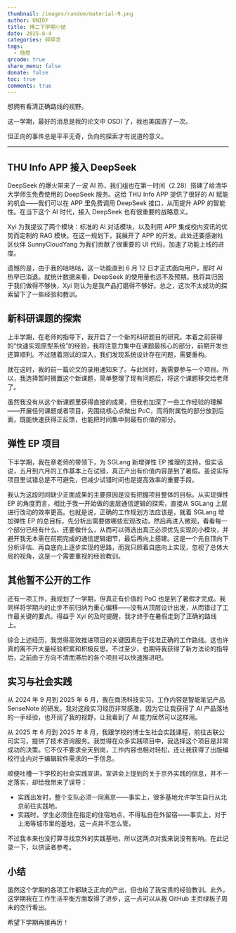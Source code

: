 ```yaml
---
thumbnail: /images/random/material-9.png
author: UNIDY
title: 博二下学期小结
date: 2025-8-4
categories: 碎碎念
tags:
  - 随想
qrcode: true
share_menu: false
donate: false
toc: true
comments: true
---
```


想拥有看清正确路线的视野。

<!--more-->

这一学期，最好的消息是我的论文中 OSDI 了，我也美国游了一次。

但正向的事件总是平平无奇，负向的探索才有说道的意义。

---

## THU Info APP 接入 DeepSeek

DeepSeek 的爆火带来了一波 AI 热，我们组也在第一时间（2.28）搭建了给清华大学师生免费使用的 DeepSeek 服务。这给 THU Info APP 提供了很好的 AI 赋能的机会——我们可以在 APP 里免费调用 DeepSeek 接口，从而提升 APP 的智能性。在当下这个 AI 时代，接入 DeepSeek 也有很重要的战略意义。

Xyi 为我提议了两个模块：标准的 AI 对话模块，以及利用 APP 集成校内资讯的优势而定制的 RAG 模块。在这一规划下，我展开了 APP 的开发。此处还要感谢社区伙伴 SunnyCloudYang 为我们贡献了很重要的 UI 代码，加速了功能上线的进度。

遗憾的是，由于我的咕咕咕，这一功能直到 6 月 12 日才正式面向用户，那时 AI 热早已消退。就统计数据来看，DeepSeek 的使用量也远不及预期。我将其归因于我们做得不够快，Xyi 则认为是我产品打磨得不够好。总之，这次不太成功的探索留下了一些经验和教训。

## 新科研课题的探索

上半学期，在老师的指导下，我开启了一个新的科研题目的研究。本着之前获得的“快速实现原型系统”的经验，我将注意力集中在课题最核心的部分，前期开发也还算顺利。不过随着测试的深入，我们发现系统设计存在问题，需要重构。

就在这时，我的前一篇论文的录用通知来了。与此同时，我需要参与一个项目。所以，我选择暂时搁置这个新课题，简单整理了现有问题后，将这个课题移交给老师了。

虽然我没有从这个新课题里获得直接的成果，但我也加深了一些工作经验的理解——开展任何课题或者项目，先围绕核心点做出 PoC，而将附属性的部分放到后面，既能快速获得正反馈，也能把时间集中到最有价值的部分。

## 弹性 EP 项目

下半学期，我在章老师的带领下，为 SGLang 新增弹性 EP 推理的支持。但实话说，五月到六月的工作基本上在试错，真正产出有价值内容是到了暑假。虽说实际项目里试错总是不可避免，但减少试错时间也是提高效率的重要手段。

我认为这段时间缺少正面成果的主要原因是没有把握项目整体的目标。从实现弹性 EP 的角度而言，相比于我一开始做的底层通信逻辑的探索，直接从 SGLang 上层进行改动的效率更高。也就是说，正确的工作规划方法应该是，就着 SGLang 增加弹性 EP 的总目标，先分析出需要做哪些宏观改动，然后再进入微观，看看每一个部分已经有什么、还要做什么，从而可以筛选出真正必须优先实现的小模块，并避开我无本需在前期完成的通信逻辑细节，最后再向上搭建。这是一个先自顶向下分析评估、再自底向上逐步实现的思路，而我只顾着自底向上实现，忽视了总体大局的视角，这是一个需要重视的经验教训。

## 其他暂不公开的工作

还有一项工作，我规划了一学期，但真正有价值的 PoC 也是到了暑假才完成。我同样将学期内的止步不前归纳为重心偏移——没有从顶层设计出发，从而错过了工作最关键的要点。得益于 Xyi 的及时提醒，我才终于在暑假走到了正确的路线上。

综合上述经历，我觉得高效推进项目的关键因素在于找准正确的工作路线。这也许真的离不开大量经验积累和积极反思。不过至少，也期待我获得了新方法论的指导后，之前由于方向不清而滞后的各个项目可以快速推进吧。

## 实习与社会实践

从 2024 年 9 月到 2025 年 6 月，我在商汤科技实习，工作内容是智能笔记产品 SenseNote 的研发。我对这段实习经历非常感激，因为它让我获得了 AI 产品落地的一手经验，也开阔了我的视野，让我看到了 AI 能力居然可以这样用。

从 2025 年 6 月到 2025 年 8 月，我跟学校的博士生社会实践课程，前往古联公司实习，提供了技术咨询服务。我觉得在众多实践项目中，我选择这个项目是非常成功的决策。它不仅不要求全天到岗，工作内容也相对轻松，还让我获得了出版编校行业内对于编辑软件需求的一手信息。

顺便吐槽一下学校的社会实践宣讲。宣讲会上提到的关于京外实践的信息，并不一定落实，却给我带来了误导：
- 实践出发时，整个支队必须一同离京——事实上，很多基地允许学生自行从北京前往实践地。
- 实践时，学生必须住在指定的住宿地点，不得私自在外留宿——事实上，对于上海等城市里的基地，这一点并不怎么管。

不过我本来也没打算寻找京外的实践基地，所以这两点对我来说没有影响。在此记录一下，以供读者参考。

## 小结

虽然这个学期的各项工作都缺乏正向的产出，但也给了我宝贵的经验教训。此外，这学期我在工作生活平衡方面取得了进步，这一点可以从我 GitHub 主页绿板子周末的空行看出。

希望下学期再接再厉！
